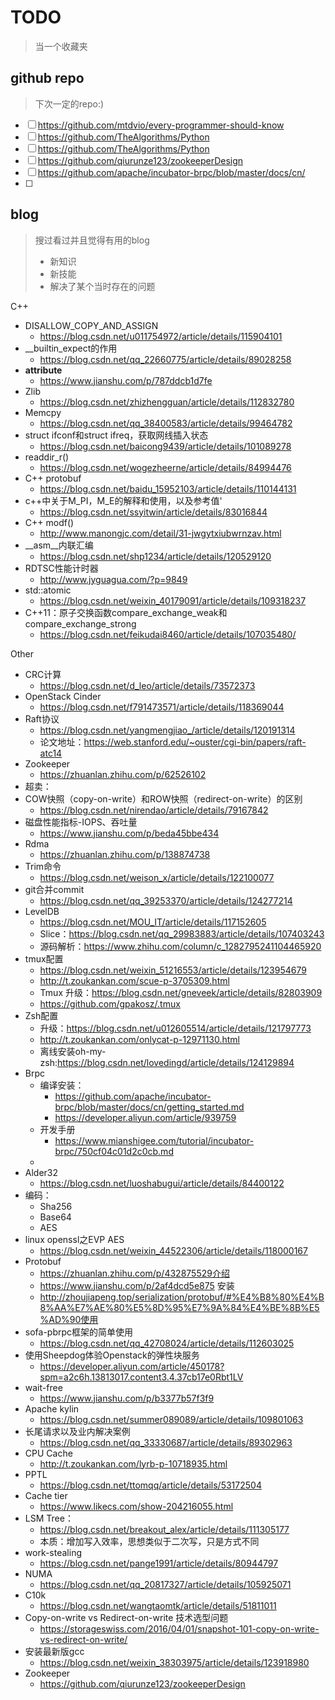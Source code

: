 # TODO
> 当一个收藏夹

## github repo
> 下次一定的repo:)
- [ ] https://github.com/mtdvio/every-programmer-should-know
- [ ] https://github.com/TheAlgorithms/Python
- [ ] https://github.com/TheAlgorithms/Python
- [ ] https://github.com/qiurunze123/zookeeperDesign
- [ ] https://github.com/apache/incubator-brpc/blob/master/docs/cn/
- [ ] 

## blog
> 搜过看过并且觉得有用的blog
> - 新知识
> - 新技能
> - 解决了某个当时存在的问题

C++
- DISALLOW_COPY_AND_ASSIGN
  - https://blog.csdn.net/u011754972/article/details/115904101
- __builtin_expect的作用
  - https://blog.csdn.net/qq_22660775/article/details/89028258
- __attribute__
  - https://www.jianshu.com/p/787ddcb1d7fe
- Zlib
  - https://blog.csdn.net/zhizhengguan/article/details/112832780
- Memcpy
  - https://blog.csdn.net/qq_38400583/article/details/99464782
- struct ifconf和struct ifreq，获取网线插入状态
  - https://blog.csdn.net/baicong9439/article/details/101089278
- readdir_r()
  - https://blog.csdn.net/wogezheerne/article/details/84994476
- C++ protobuf
  - https://blog.csdn.net/baidu_15952103/article/details/110144131
- c++中关于M_PI，M_E的解释和使用，以及参考值'
  - https://blog.csdn.net/ssyitwin/article/details/83016844
- C++ modf()
  - http://www.manongjc.com/detail/31-jwgytxiubwrnzav.html
- __asm__内联汇编
  - https://blog.csdn.net/shp1234/article/details/120529120
- RDTSC性能计时器
  - http://www.jyguagua.com/?p=9849
- std::atomic
  - https://blog.csdn.net/weixin_40179091/article/details/109318237
- C++11：原子交换函数compare_exchange_weak和compare_exchange_strong
  - https://blog.csdn.net/feikudai8460/article/details/107035480/

Other
- CRC计算
  - https://blog.csdn.net/d_leo/article/details/73572373
- OpenStack Cinder
  - https://blog.csdn.net/f791473571/article/details/118369044
- Raft协议
  - https://blog.csdn.net/yangmengjiao_/article/details/120191314
  - 论文地址：https://web.stanford.edu/~ouster/cgi-bin/papers/raft-atc14
- Zookeeper
  - https://zhuanlan.zhihu.com/p/62526102
- 超卖：
- COW快照（copy-on-write）和ROW快照（redirect-on-write）的区别
  - https://blog.csdn.net/nirendao/article/details/79167842
- 磁盘性能指标-IOPS、吞吐量
  - https://www.jianshu.com/p/beda45bbe434
- Rdma
  - https://zhuanlan.zhihu.com/p/138874738
- Trim命令
  - https://blog.csdn.net/weison_x/article/details/122100077
- git合并commit
  - https://blog.csdn.net/qq_39253370/article/details/124277214
- LevelDB
  - https://blog.csdn.net/MOU_IT/article/details/117152605
  - Slice：https://blog.csdn.net/qq_29983883/article/details/107403243
  - 源码解析：https://www.zhihu.com/column/c_1282795241104465920
- tmux配置
  - https://blog.csdn.net/weixin_51216553/article/details/123954679
  - http://t.zoukankan.com/scue-p-3705309.html
  - Tmux 升级：https://blog.csdn.net/gneveek/article/details/82803909
  - https://github.com/gpakosz/.tmux
- Zsh配置
  - 升级：https://blog.csdn.net/u012605514/article/details/121797773
  - http://t.zoukankan.com/onlycat-p-12971130.html
  - 离线安装oh-my-zsh:https://blog.csdn.net/lovedingd/article/details/124129894
- Brpc
  - 编译安装：
    - https://github.com/apache/incubator-brpc/blob/master/docs/cn/getting_started.md
    - https://developer.aliyun.com/article/939759
  - 开发手册
    - https://www.mianshigee.com/tutorial/incubator-brpc/750cf04c01d2c0cb.md
  - 
- Alder32
  - https://blog.csdn.net/luoshabugui/article/details/84400122
- 编码：
  - Sha256
  - Base64
  - AES
- linux openssl之EVP AES
  - https://blog.csdn.net/weixin_44522306/article/details/118000167
- Protobuf
  - https://zhuanlan.zhihu.com/p/432875529介绍
  - https://www.jianshu.com/p/2af4dcd5e875 安装
  - http://zhoujiapeng.top/serialization/protobuf/#%E4%B8%80%E4%B8%AA%E7%AE%80%E5%8D%95%E7%9A%84%E4%BE%8B%E5%AD%90使用
- sofa-pbrpc框架的简单使用
  - https://blog.csdn.net/qq_42708024/article/details/112603025
- 使用Sheepdog体验Openstack的弹性块服务
  - https://developer.aliyun.com/article/450178?spm=a2c6h.13813017.content3.4.37cb17e0Rbt1LV
- wait-free
  - https://www.jianshu.com/p/b3377b57f3f9
- Apache kylin
  - https://blog.csdn.net/summer089089/article/details/109801063
- 长尾请求以及业内解决案例
  - https://blog.csdn.net/qq_33330687/article/details/89302963
- CPU Cache
  - http://t.zoukankan.com/lyrb-p-10718935.html
- PPTL
  - https://blog.csdn.net/ttomqq/article/details/53172504
- Cache tier
  - https://www.likecs.com/show-204216055.html
- LSM Tree：
  - https://blog.csdn.net/breakout_alex/article/details/111305177
  - 本质：增加写入效率，思想类似于二次写，只是方式不同
- work-stealing
  -  https://blog.csdn.net/pange1991/article/details/80944797
- NUMA
  - https://blog.csdn.net/qq_20817327/article/details/105925071
- C10k
  - https://blog.csdn.net/wangtaomtk/article/details/51811011
- Copy-on-write vs Redirect-on-write 技术选型问题
  - https://storageswiss.com/2016/04/01/snapshot-101-copy-on-write-vs-redirect-on-write/
- 安装最新版gcc
  - https://blog.csdn.net/weixin_38303975/article/details/123918980
- Zookeeper
  - https://github.com/qiurunze123/zookeeperDesign